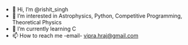 - 👋 Hi, I’m @rishit_singh
- 👀 I’m interested in Astrophysics, Python, Competitive Programming, Theoretical Physics
- 🌱 I’m currently learning C 
- 📫 How to reach me -email- vipra.hraj@gmail.com

<!---
rish993/rish993 is a ✨ special ✨ repository because its `README.md` (this file) appears on your GitHub profile.
You can click the Preview link to take a look at your changes.
--->
